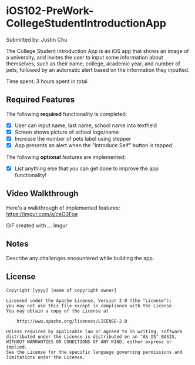 # iOS102-PreWork-CollegeStudentIntroductionApp

Submitted by: Justin Chu

The College Student Introduction App is an iOS app that shows an image of a university, and invites the user to input some information about themselves, such as their name, college, academic year, and number of pets, followed by an automatic alert based on the information they inputted. 

Time spent: 3 hours spent in total

## Required Features

The following **required** functionality is completed:

* [x] User can input name, last name, school name into textfield
* [x] Screen shows picture of school logo/name
* [x] Increase the number of pets label using stepper
* [x] App presents an alert when the "Introduce Self" button is tapped

The following **optional** features are implemented:

* [x] List anything else that you can get done to improve the app functionality!

## Video Walkthrough

Here's a walkthrough of implemented features: https://imgur.com/a/ceO3Foe


GIF created with ... Imgur 


## Notes

Describe any challenges encountered while building the app.

## License

    Copyright [yyyy] [name of copyright owner]

    Licensed under the Apache License, Version 2.0 (the "License");
    you may not use this file except in compliance with the License.
    You may obtain a copy of the License at

        http://www.apache.org/licenses/LICENSE-2.0

    Unless required by applicable law or agreed to in writing, software
    distributed under the License is distributed on an "AS IS" BASIS,
    WITHOUT WARRANTIES OR CONDITIONS OF ANY KIND, either express or implied.
    See the License for the specific language governing permissions and
    limitations under the License.
